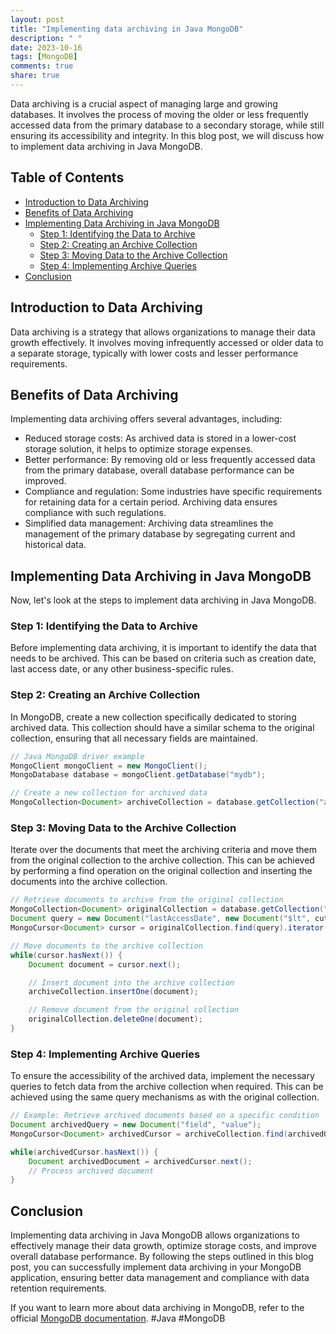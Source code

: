 ```yaml
---
layout: post
title: "Implementing data archiving in Java MongoDB"
description: " "
date: 2023-10-16
tags: [MongoDB]
comments: true
share: true
---
```


Data archiving is a crucial aspect of managing large and growing databases. It involves the process of moving the older or less frequently accessed data from the primary database to a secondary storage, while still ensuring its accessibility and integrity. In this blog post, we will discuss how to implement data archiving in Java MongoDB.

## Table of Contents
- [Introduction to Data Archiving](#introduction-to-data-archiving)
- [Benefits of Data Archiving](#benefits-of-data-archiving)
- [Implementing Data Archiving in Java MongoDB](#implementing-data-archiving-in-java-mongodb)
  - [Step 1: Identifying the Data to Archive](#step-1-identifying-the-data-to-archive)
  - [Step 2: Creating an Archive Collection](#step-2-creating-an-archive-collection)
  - [Step 3: Moving Data to the Archive Collection](#step-3-moving-data-to-the-archive-collection)
  - [Step 4: Implementing Archive Queries](#step-4-implementing-archive-queries)
- [Conclusion](#conclusion)

## Introduction to Data Archiving

Data archiving is a strategy that allows organizations to manage their data growth effectively. It involves moving infrequently accessed or older data to a separate storage, typically with lower costs and lesser performance requirements.

## Benefits of Data Archiving

Implementing data archiving offers several advantages, including:
- Reduced storage costs: As archived data is stored in a lower-cost storage solution, it helps to optimize storage expenses.
- Better performance: By removing old or less frequently accessed data from the primary database, overall database performance can be improved.
- Compliance and regulation: Some industries have specific requirements for retaining data for a certain period. Archiving data ensures compliance with such regulations.
- Simplified data management: Archiving data streamlines the management of the primary database by segregating current and historical data.

## Implementing Data Archiving in Java MongoDB

Now, let's look at the steps to implement data archiving in Java MongoDB.

### Step 1: Identifying the Data to Archive

Before implementing data archiving, it is important to identify the data that needs to be archived. This can be based on criteria such as creation date, last access date, or any other business-specific rules.

### Step 2: Creating an Archive Collection

In MongoDB, create a new collection specifically dedicated to storing archived data. This collection should have a similar schema to the original collection, ensuring that all necessary fields are maintained.

```java
// Java MongoDB driver example
MongoClient mongoClient = new MongoClient();
MongoDatabase database = mongoClient.getDatabase("mydb");

// Create a new collection for archived data
MongoCollection<Document> archiveCollection = database.getCollection("archive_collection");
```

### Step 3: Moving Data to the Archive Collection

Iterate over the documents that meet the archiving criteria and move them from the original collection to the archive collection. This can be achieved by performing a find operation on the original collection and inserting the documents into the archive collection.

```java
// Retrieve documents to archive from the original collection
MongoCollection<Document> originalCollection = database.getCollection("original_collection");
Document query = new Document("lastAccessDate", new Document("$lt", cutoffDate));
MongoCursor<Document> cursor = originalCollection.find(query).iterator();

// Move documents to the archive collection
while(cursor.hasNext()) {
    Document document = cursor.next();

    // Insert document into the archive collection
    archiveCollection.insertOne(document);

    // Remove document from the original collection
    originalCollection.deleteOne(document);
}
```

### Step 4: Implementing Archive Queries

To ensure the accessibility of the archived data, implement the necessary queries to fetch data from the archive collection when required. This can be achieved using the same query mechanisms as with the original collection.

```java
// Example: Retrieve archived documents based on a specific condition
Document archivedQuery = new Document("field", "value");
MongoCursor<Document> archivedCursor = archiveCollection.find(archivedQuery).iterator();

while(archivedCursor.hasNext()) {
    Document archivedDocument = archivedCursor.next();
    // Process archived document
}
```

## Conclusion

Implementing data archiving in Java MongoDB allows organizations to effectively manage their data growth, optimize storage costs, and improve overall database performance. By following the steps outlined in this blog post, you can successfully implement data archiving in your MongoDB application, ensuring better data management and compliance with data retention requirements.

If you want to learn more about data archiving in MongoDB, refer to the official [MongoDB documentation](https://docs.mongodb.com/). #Java #MongoDB